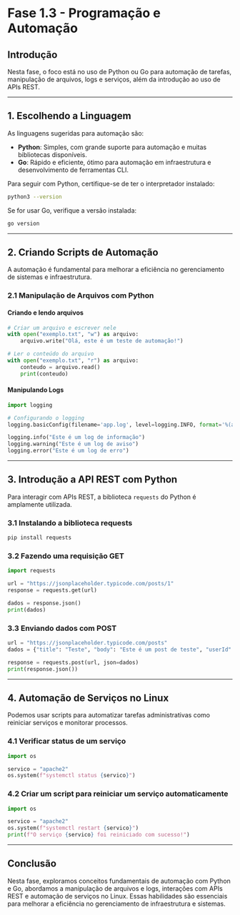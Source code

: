 # Fase 1.3 - Programação e Automação

## Introdução
Nesta fase, o foco está no uso de Python ou Go para automação de tarefas, manipulação de arquivos, logs e serviços, além da introdução ao uso de APIs REST.

---
## 1. Escolhendo a Linguagem
As linguagens sugeridas para automação são:
- **Python**: Simples, com grande suporte para automação e muitas bibliotecas disponíveis.
- **Go**: Rápido e eficiente, ótimo para automação em infraestrutura e desenvolvimento de ferramentas CLI.

Para seguir com Python, certifique-se de ter o interpretador instalado:
```sh
python3 --version
```

Se for usar Go, verifique a versão instalada:
```sh
go version
```

---
## 2. Criando Scripts de Automação
A automação é fundamental para melhorar a eficiência no gerenciamento de sistemas e infraestrutura.

### **2.1 Manipulação de Arquivos com Python**

#### **Criando e lendo arquivos**
```python
# Criar um arquivo e escrever nele
with open("exemplo.txt", "w") as arquivo:
    arquivo.write("Olá, este é um teste de automação!")

# Ler o conteúdo do arquivo
with open("exemplo.txt", "r") as arquivo:
    conteudo = arquivo.read()
    print(conteudo)
```

#### **Manipulando Logs**
```python
import logging

# Configurando o logging
logging.basicConfig(filename='app.log', level=logging.INFO, format='%(asctime)s - %(levelname)s - %(message)s')

logging.info("Este é um log de informação")
logging.warning("Este é um log de aviso")
logging.error("Este é um log de erro")
```

---
## 3. Introdução a API REST com Python
Para interagir com APIs REST, a biblioteca `requests` do Python é amplamente utilizada.

### **3.1 Instalando a biblioteca requests**
```sh
pip install requests
```

### **3.2 Fazendo uma requisição GET**
```python
import requests

url = "https://jsonplaceholder.typicode.com/posts/1"
response = requests.get(url)

dados = response.json()
print(dados)
```

### **3.3 Enviando dados com POST**
```python
url = "https://jsonplaceholder.typicode.com/posts"
dados = {"title": "Teste", "body": "Este é um post de teste", "userId": 1}

response = requests.post(url, json=dados)
print(response.json())
```

---
## 4. Automação de Serviços no Linux
Podemos usar scripts para automatizar tarefas administrativas como reiniciar serviços e monitorar processos.

### **4.1 Verificar status de um serviço**
```python
import os

servico = "apache2"
os.system(f"systemctl status {servico}")
```

### **4.2 Criar um script para reiniciar um serviço automaticamente**
```python
import os

servico = "apache2"
os.system(f"systemctl restart {servico}")
print(f"O serviço {servico} foi reiniciado com sucesso!")
```

---
## **Conclusão**
Nesta fase, exploramos conceitos fundamentais de automação com Python e Go, abordamos a manipulação de arquivos e logs, interações com APIs REST e automação de serviços no Linux. Essas habilidades são essenciais para melhorar a eficiência no gerenciamento de infraestrutura e sistemas.

